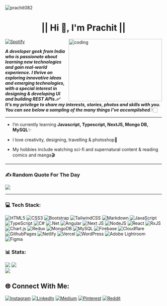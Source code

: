 <p align="left"> <img src="https://komarev.com/ghpvc/?username=prachit082&label=Profile%20views&color=0e75b6&style=flat" alt="prachit082" /> </p>

<h1 align="center"> || Hi 👋, I'm Prachit || </h1>


 <img align="right" alt="coding" width="300" height="200" src="https://i.giphy.com/media/qgQUggAC3Pfv687qPC/giphy.webp">

 
[![Spotify](https://amrohann.vercel.app/api/spotify)](https://open.spotify.com/user/kgzfm4xv0udlhp30f5dhy2uci)
 
 ***A developer geek from India who is passionate about learning new technologies and gain real-world experience.***
 ***I thrive on exploring innovative ideas and emerging technologies, with a special interest in designing & developing UI and building REST APIs.✅***
 <br>
 ***It’s my privilege to share my interests, stories, photos and skills with you. You can see below a sampling of the many things I've accomplished***.👇🏻
<hr>

- I’m currently learning **Javascript, Typescript, NextJS, Mongo DB, MySQL**✨

- I love creativity, designing, travelling & photoshop📸

- My hobbies include watching sci-fi and supernatural content & reading comics and manga🎬
<hr>

### ✍️ Random Quote For The Day
![](https://quotes-github-readme.vercel.app/api?type=horizontal&theme=tokyonight)

<hr>

### 💻 Tech Stack:
![HTML5](https://img.shields.io/badge/HTML-%23E34F26.svg?style=flat-square&logo=html5&logoColor=white)
![CSS3](https://img.shields.io/badge/CSS-%231572B6.svg?style=flat-square&logo=css3&logoColor=white)
![Bootstrap](https://img.shields.io/badge/Bootstrap-%238511FA.svg?style=flat-square&logo=bootstrap&logoColor=white)
![TailwindCSS](https://img.shields.io/badge/TailwindCSS-%2338B2AC.svg?style=flat-square&logo=tailwind-css&logoColor=white)
![Markdown](https://img.shields.io/badge/Markdown-%23000000.svg?style=flat-square&logo=markdown&logoColor=white)
![JavaScript](https://img.shields.io/badge/Javascript-%23323330.svg?style=flat-square&logo=javascript&logoColor=%23F7DF1E)
![TypeScript](https://img.shields.io/badge/Typescript-%23007ACC.svg?style=flat-square&logo=typescript&logoColor=white)
![C#](https://img.shields.io/badge/C%23-%23239120.svg?style=flat-square&logo=csharp&logoColor=white)
![.Net](https://img.shields.io/badge/.NET-5C2D91?style=flat-square&logo=.net&logoColor=white)
![Angular](https://img.shields.io/badge/Angular-%23DD0031.svg?style=flat-square&logo=angular&logoColor=white)
![Next JS](https://img.shields.io/badge/NextJS-black?style=flat-square&logo=next.js&logoColor=white)
![NodeJS](https://img.shields.io/badge/NodeJS-6DA55F?style=flat-square&logo=node.js&logoColor=white)
![React](https://img.shields.io/badge/React-%2320232a.svg?style=flat-square&logo=react&logoColor=%2361DAFB)
![RxJS](https://img.shields.io/badge/Rxjs-%23B7178C.svg?style=flat-square&logo=reactivex&logoColor=white)
![Chart.js](https://img.shields.io/badge/ChartJS-F5788D.svg?style=flat-square&logo=chart.js&logoColor=white)
![Redux](https://img.shields.io/badge/Redux-%23593d88.svg?style=flat-square&logo=redux&logoColor=white)
![MongoDB](https://img.shields.io/badge/MongoDB-%234ea94b.svg?style=flat-square&logo=mongodb&logoColor=white)
![MySQL](https://img.shields.io/badge/MySQL-%2300000f.svg?style=flat-square&logo=mysql&logoColor=white)
![Firebase](https://img.shields.io/badge/Firebase-%23039BE5.svg?style=flat-square&logo=firebase)
![Cloudflare](https://img.shields.io/badge/Cloudflare-F38020?style=flat-square&logo=Cloudflare&logoColor=white)
![GithubPages](https://img.shields.io/badge/Github%20Pages-121013?style=flat-square&logo=github&logoColor=white) 
![Netlify](https://img.shields.io/badge/Netlify-%23000000.svg?style=flat-square&logo=netlify&logoColor=#00C7B7) 
![Vercel](https://img.shields.io/badge/Vercel-%23000000.svg?style=flat-square&logo=vercel&logoColor=white)
![WordPress](https://img.shields.io/badge/WordPress-%23117AC9.svg?style=flat-square&logo=WordPress&logoColor=white) 
![Adobe Lightroom](https://img.shields.io/badge/Adobe%20Lightroom-31A8FF.svg?style=flat-square&logo=Adobe%20Lightroom&logoColor=white) 
![Figma](https://img.shields.io/badge/Figma-%23F24E1E.svg?style=flat-square&logo=figma&logoColor=white)

### 📊 Stats:
<p align="left">
 
![](https://github-readme-stats.vercel.app/api?username=prachit082&theme=tokyonight&hide_border=false&include_all_commits=false&count_private=false)
![](https://github-readme-streak-stats.herokuapp.com/?user=prachit082&theme=tokyonight&hide_border=false)<br>
![](https://github-readme-stats.vercel.app/api/top-langs/?username=prachit082&theme=tokyonight&hide_border=false&include_all_commits=false&count_private=false&layout=compact)

</p>


## 🌐 Connect With Me:
[![Instagram](https://img.shields.io/badge/Instagram-%23E4405F.svg?logo=Instagram&logoColor=white)](https://instagram.com/https://www.instagram.com/luciferrrr.xo/) 
[![LinkedIn](https://img.shields.io/badge/LinkedIn-%230077B5.svg?logo=linkedin&logoColor=white)](https://linkedin.com/in/https://linkedin.com/in/prachit-pandit-b61145238/) 
[![Medium](https://img.shields.io/badge/Medium-12100E?logo=medium&logoColor=white)](https://medium.com/@https://medium.com/@prachitpandit) 
[![Pinterest](https://img.shields.io/badge/Pinterest-%23E60023.svg?logo=Pinterest&logoColor=white)](https://pinterest.com/https://pin.it/67bWXXcPL) 
[![Reddit](https://img.shields.io/badge/Reddit-%23FF4500.svg?logo=Reddit&logoColor=white)](https://reddit.com/user/ww.reddit.com/user/monwarch_20/) 




